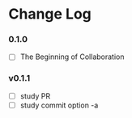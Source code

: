 # Change Log
### 0.1.0
- [ ] The Beginning of Collaboration

### v0.1.1
- [ ] study PR
- [ ] study commit option -a
